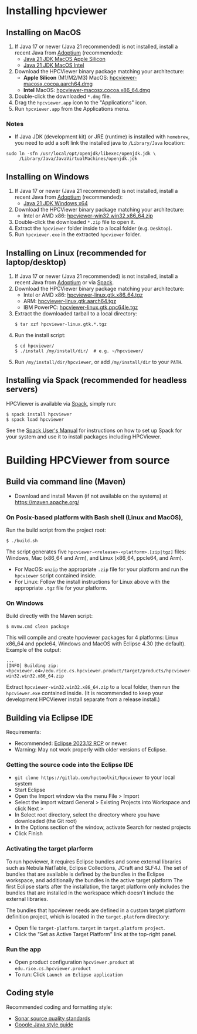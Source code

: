 <!--
SPDX-FileCopyrightText: 2024 Contributors to the HPCToolkit Project

SPDX-License-Identifier: CC-BY-4.0
-->

# Installing hpcviewer

## Installing on MacOS

1. If Java 17 or newer (Java 21 recommended) is not installed, install a recent Java from [Adoptium](https://adoptium.net/temurin/releases/?version=21&os=mac) (recommended):
   - [Java 21 JDK MacOS Apple Silicon](https://github.com/adoptium/temurin21-binaries/releases/download/jdk-21.0.4%2B7/OpenJDK21U-jdk_aarch64_mac_hotspot_21.0.4_7.pkg)
   - [Java 21 JDK MacOS Intel](https://github.com/adoptium/temurin21-binaries/releases/download/jdk-21.0.4%2B7/OpenJDK21U-jdk_x64_mac_hotspot_21.0.4_7.pkg)
1. Download the HPCViewer binary package matching your architecture:
   - **Apple Silicon** (M1/M2/M3) MacOS: [hpcviewer-macosx.cocoa.aarch64.dmg](https://gitlab.com/hpctoolkit/hpcviewer/-/releases/permalink/latest/downloads/hpcviewer-macosx.cocoa.aarch64.dmg)
   - **Intel** MacOS: [hpcviewer-macosx.cocoa.x86_64.dmg](https://gitlab.com/hpctoolkit/hpcviewer/-/releases/permalink/latest/downloads/hpcviewer-macosx.cocoa.x86_64.dmg)
1. Double-click the downloaded `*.dmg` file.
1. Drag the `hpcviewer.app` icon to the "Applications" icon.
1. Run `hpcviewer.app` from the Applications menu.

### Notes

- If Java JDK (development kit) or JRE (runtime) is installed with `homebrew`, you need to add a soft link the installed java to `/Library/Java` location:

```
sudo ln -sfn /usr/local/opt/openjdk/libexec/openjdk.jdk \
     /Library/Java/JavaVirtualMachines/openjdk.jdk
```

## Installing on Windows

1. If Java 17 or newer (Java 21 recommended) is not installed, install a recent Java from [Adoptium](https://adoptium.net/temurin/releases/?version=21&os=windows) (recommended):
   - [Java 21 JDK Windows x64](https://github.com/adoptium/temurin21-binaries/releases/download/jdk-21.0.4%2B7/OpenJDK21U-jdk_x64_windows_hotspot_21.0.4_7.msi)
1. Download the HPCViewer binary package matching your architecture:
   - Intel or AMD x86: [hpcviewer-win32.win32.x86_64.zip](https://gitlab.com/hpctoolkit/hpcviewer/-/releases/permalink/latest/downloads/hpcviewer-win32.win32.x86_64.zip)
1. Double-click the downloaded `*.zip` file to open it.
1. Extract the `hpcviewer` folder inside to a local folder (e.g. `Desktop`).
1. Run `hpcviewer.exe` in the extracted `hpcviewer` folder.

## Installing on Linux (recommended for laptop/desktop)

1. If Java 17 or newer (Java 21 recommended) is not installed, install a recent Java from [Adoptium](https://adoptium.net/temurin/releases/?version=32&os=linux) or via [Spack](https://spack.io).
1. Download the HPCViewer binary package matching your architecture:
   - Intel or AMD x86: [hpcviewer-linux.gtk.x86_64.tgz](https://gitlab.com/hpctoolkit/hpcviewer/-/releases/permalink/latest/downloads/hpcviewer-linux.gtk.x86_64.tgz)
   - ARM: [hpcviewer-linux.gtk.aarch64.tgz](https://gitlab.com/hpctoolkit/hpcviewer/-/releases/permalink/latest/downloads/hpcviewer-linux.gtk.aarch64.tgz)
   - IBM PowerPC: [hpcviewer-linux.gtk.ppc64le.tgz](https://gitlab.com/hpctoolkit/hpcviewer/-/releases/permalink/latest/downloads/hpcviewer-linux.gtk.ppc64le.tgz)
1. Extract the downloaded tarball to a local directory:
   ```console
   $ tar xzf hpcviewer-linux.gtk.*.tgz
   ```
1. Run the install script:
   ```console
   $ cd hpcviewer/
   $ ./install /my/install/dir/  # e.g. ~/hpcviewer/
   ```
1. Run `/my/install/dir/hpcviewer`, or add `/my/install/dir` to your `PATH`.

## Installing via Spack (recommended for headless servers)

HPCViewer is available via [Spack](https://spack.io), simply run:

```console
$ spack install hpcviewer
$ spack load hpcviewer
```

See the [Spack User's Manual] for instructions on how to set up Spack for your system and use it to install packages including HPCViewer.

# Building HPCViewer from source

## Build via command line (Maven)

- Download and install Maven (if not available on the systems) at https://maven.apache.org/

### On Posix-based platform with Bash shell (Linux and MacOS),

Run the build script from the project root:

```console
$ ./build.sh
```

The script generates five `hpcviewer-<release>-<platform>.[zip|tgz]` files: Windows, Mac (x86_64 and Arm), and Linux (x86_64, ppcle64, and Arm).

- For MacOS: `unzip` the appropriate `.zip` file for your platform and run the `hpcviewer` script contained inside.
- For Linux: Follow the install instructions for Linux above with the appropriate `.tgz` file for your platform.

### On Windows

Build directly with the Maven script:

```console
$ mvnw.cmd clean package
```

This will compile and create hpcviewer packages for 4 platforms: Linux x86_64 and ppcle64, Windows and MacOS with Eclipse 4.30 (the default). Example of the output:

```
...
[INFO] Building zip: <hpcviewer.e4>/edu.rice.cs.hpcviewer.product/target/products/hpcviewer-win32.win32.x86_64.zip
```

Extract `hpcviewer-win32.win32.x86_64.zip` to a local folder, then run the `hpcviewer.exe` contained inside. (It is recommended to keep your development HPCViewer install separate from a release install.)

## Building via Eclipse IDE

Requirements:

- Recommended: [Eclipse 2023.12 RCP](https://www.eclipse.org/downloads/packages/release/2023-12/r/eclipse-ide-rcp-and-rap-developers) or newer.
- Warning: May not work properly with older versions of Eclipse.

### Getting the source code into the Eclipse IDE

- `git clone https://gitlab.com/hpctoolkit/hpcviewer` to your local system
- Start Eclipse
- Open the Import window via the menu File > Import
- Select the import wizard General > Existing Projects into Workspace and click Next >
- In Select root directory, select the directory where you have downloaded (the Git root)
- In the Options section of the window, activate Search for nested projects
- Click Finish

### Activating the target plarform

To run hpcviewer, it requires Eclipse bundles and some external libraries such as Nebula NatTable, Eclipse Collections, JCraft and SLF4J. The set of bundles that are available is defined by the bundles in the Eclipse workspace, and additionally the bundles in the active target platform The first Eclipse starts after the installation, the target platform only includes the bundles that are installed in the workspace which doesn't include the external libraries.

The bundles that hpcviewer needs are defined in a custom target platform definition project, which is located in the `target.platform` directory:

- Open file `target-platform.target` in `target.platform project`.
- Click the "Set as Active Target Platform" link at the top-right panel.

### Run the app

- Open product configuration `hpcviewer.product` at `edu.rice.cs.hpcviewer.product`
- To run: Click `Launch an Eclipse application`

## Coding style

Recommended coding and formatting style:

- [Sonar source quality standards](https://www.sonarsource.com/java/)
- [Google Java style guide](https://google.github.io/styleguide/javaguide.html)

[spack user's manual]: https://spack.readthedocs.io/
